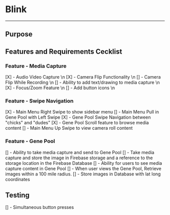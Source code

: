 # Blink
---
## Purpose

## Features and Requirements Cecklist
### Feature - Media Capture
[X] - Audio Video Capture \n
[X] - Camera Flip Functionality \n
  [] - Camera Flip While Recording \n
[] - Ability to add text/drawing to media capture \n
[X] - Focus/Zoom Feature \n
[] - Add button icons \n

### Feature - Swipe Navigation
[X] - Main Menu Right Swipe to show sidebar menu
[] - Main Menu Pull in Gene Pool with Left Swipe
[X] - Gene Pool Swipe Navigation between "chicks" and "dudes"
[X] - Gene Pool Scroll feature to browse media content
[] - Main Menu Up Swipe to view camera roll content
### Feature - Gene Pool
[] - Ability to take media capture and send to Gene Pool
  [] - Take media capture and store the image in Firebase storage and a reference to the storage location in the Firebase Database
[] - Ability for users to see media capture content in Gene Pool
  [] - When user views the Gene Pool, Retrieve images within a 100 mile radius.
  [] - Store images in Database with lat long coordinates

## Testing
[] - Simultaneous button presses
